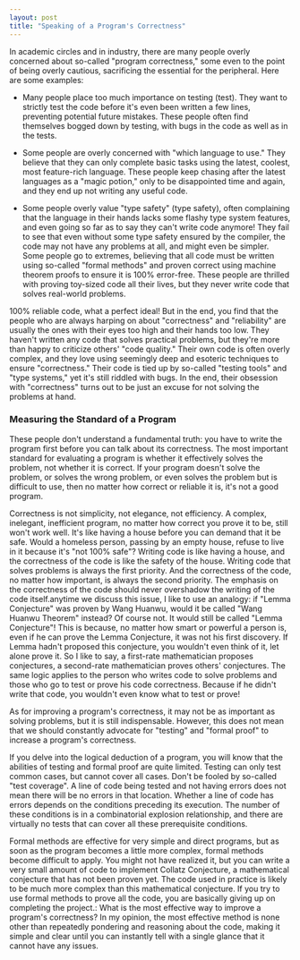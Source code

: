 ```yaml
---
layout: post
title: "Speaking of a Program's Correctness"
---
```



In academic circles and in industry, there are many people overly concerned about so-called "program correctness," some even to the point of being overly cautious, sacrificing the essential for the peripheral. Here are some examples:

- Many people place too much importance on testing (test). They want to strictly test the code before it's even been written a few lines, preventing potential future mistakes. These people often find themselves bogged down by testing, with bugs in the code as well as in the tests.

- Some people are overly concerned with "which language to use." They believe that they can only complete basic tasks using the latest, coolest, most feature-rich language. These people keep chasing after the latest languages as a "magic potion," only to be disappointed time and again, and they end up not writing any useful code.

- Some people overly value "type safety" (type safety), often complaining that the language in their hands lacks some flashy type system features, and even going so far as to say they can't write code anymore! They fail to see that even without some type safety ensured by the compiler, the code may not have any problems at all, and might even be simpler. Some people go to extremes, believing that all code must be written using so-called "formal methods" and proven correct using machine theorem proofs to ensure it is 100% error-free. These people are thrilled with proving toy-sized code all their lives, but they never write code that solves real-world problems.

100% reliable code, what a perfect ideal! But in the end, you find that the people who are always harping on about "correctness" and "reliability" are usually the ones with their eyes too high and their hands too low. They haven't written any code that solves practical problems, but they're more than happy to criticize others' "code quality." Their own code is often overly complex, and they love using seemingly deep and esoteric techniques to ensure "correctness." Their code is tied up by so-called "testing tools" and "type systems," yet it's still riddled with bugs. In the end, their obsession with "correctness" turns out to be just an excuse for not solving the problems at hand.

### Measuring the Standard of a Program

These people don't understand a fundamental truth: you have to write the program first before you can talk about its correctness. The most important standard for evaluating a program is whether it effectively solves the problem, not whether it is correct. If your program doesn't solve the problem, or solves the wrong problem, or even solves the problem but is difficult to use, then no matter how correct or reliable it is, it's not a good program.

Correctness is not simplicity, not elegance, not efficiency. A complex, inelegant, inefficient program, no matter how correct you prove it to be, still won't work well. It's like having a house before you can demand that it be safe. Would a homeless person, passing by an empty house, refuse to live in it because it's "not 100% safe"? Writing code is like having a house, and the correctness of the code is like the safety of the house. Writing code that solves problems is always the first priority. And the correctness of the code, no matter how important, is always the second priority. The emphasis on the correctness of the code should never overshadow the writing of the code itself.anytime we discuss this issue, I like to use an analogy: if "Lemma Conjecture" was proven by Wang Huanwu, would it be called "Wang Huanwu Theorem" instead? Of course not. It would still be called "Lemma Conjecture"! This is because, no matter how smart or powerful a person is, even if he can prove the Lemma Conjecture, it was not his first discovery. If Lemma hadn't proposed this conjecture, you wouldn't even think of it, let alone prove it. So I like to say, a first-rate mathematician proposes conjectures, a second-rate mathematician proves others' conjectures. The same logic applies to the person who writes code to solve problems and those who go to test or prove his code correctness. Because if he didn't write that code, you wouldn't even know what to test or prove!

As for improving a program's correctness, it may not be as important as solving problems, but it is still indispensable. However, this does not mean that we should constantly advocate for "testing" and "formal proof" to increase a program's correctness.

If you delve into the logical deduction of a program, you will know that the abilities of testing and formal proof are quite limited. Testing can only test common cases, but cannot cover all cases. Don't be fooled by so-called "test coverage". A line of code being tested and not having errors does not mean there will be no errors in that location. Whether a line of code has errors depends on the conditions preceding its execution. The number of these conditions is in a combinatorial explosion relationship, and there are virtually no tests that can cover all these prerequisite conditions.

Formal methods are effective for very simple and direct programs, but as soon as the program becomes a little more complex, formal methods become difficult to apply. You might not have realized it, but you can write a very small amount of code to implement Collatz Conjecture, a mathematical conjecture that has not been proven yet. The code used in practice is likely to be much more complex than this mathematical conjecture. If you try to use formal methods to prove all the code, you are basically giving up on completing the project.: What is the most effective way to improve a program's correctness? In my opinion, the most effective method is none other than repeatedly pondering and reasoning about the code, making it simple and clear until you can instantly tell with a single glance that it cannot have any issues.